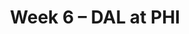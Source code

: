 ---
layout: game
title: Week 6 – DAL at PHI
season: 2022
game_id: 2022_06_DAL_PHI
away_team: DAL
home_team: PHI
---